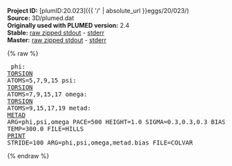 **Project ID:** [plumID:20.023]({{ '/' | absolute_url }}eggs/20/023/)  
**Source:** 3D/plumed.dat  
**Originally used with PLUMED version:** 2.4  
**Stable:** [raw zipped stdout](plumed.dat.plumed.stdout.txt.zip) - [stderr](plumed.dat.plumed.stderr)  
**Master:** [raw zipped stdout](plumed.dat.plumed_master.stdout.txt.zip) - [stderr](plumed.dat.plumed_master.stderr)  

{% raw %}<pre>
phi: <a href="https://plumed.github.io/doc-master/user-doc/html/_t_o_r_s_i_o_n.html">TORSION</a> ATOMS=5,7,9,15
psi: <a href="https://plumed.github.io/doc-master/user-doc/html/_t_o_r_s_i_o_n.html">TORSION</a> ATOMS=7,9,15,17
omega: <a href="https://plumed.github.io/doc-master/user-doc/html/_t_o_r_s_i_o_n.html">TORSION</a> ATOMS=9,15,17,19
metad: <a href="https://plumed.github.io/doc-master/user-doc/html/_m_e_t_a_d.html">METAD</a> ARG=phi,psi,omega PACE=500 HEIGHT=1.0 SIGMA=0.3,0.3,0.3 BIASFACTOR=10.0 TEMP=300.0 FILE=HILLS
<a href="https://plumed.github.io/doc-master/user-doc/html/_p_r_i_n_t.html">PRINT</a> STRIDE=100 ARG=phi,psi,omega,metad.bias FILE=COLVAR
</pre>{% endraw %}
